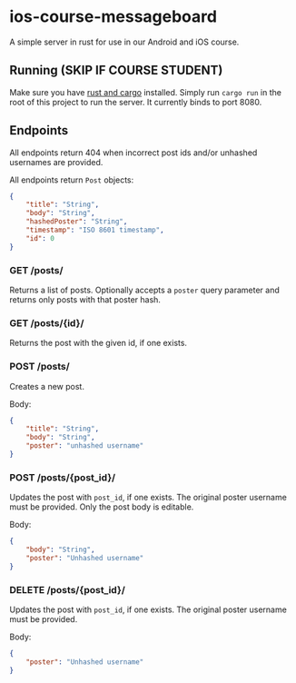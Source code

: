 # ios-course-messageboard

A simple server in rust for use in our Android and iOS course.

## Running (SKIP IF COURSE STUDENT)
Make sure you have [rust and cargo](https://www.rust-lang.org/tools/install) installed.
Simply run `cargo run` in the root of this project to run the server.
It currently binds to port 8080.

## Endpoints

All endpoints return 404 when incorrect post ids and/or unhashed usernames are provided.

All endpoints return `Post` objects:
```json
{
    "title": "String",
    "body": "String",
    "hashedPoster": "String",
    "timestamp": "ISO 8601 timestamp",
    "id": 0
}
```

### GET /posts/

Returns a list of posts. Optionally accepts a `poster` query parameter and returns only posts with that poster hash.

### GET /posts/{id}/
Returns the post with the given id, if one exists.

### POST /posts/
Creates a new post.

Body:
```json
{
    "title": "String",
    "body": "String",
    "poster": "unhashed username"
}
```

### POST /posts/{post_id}/
Updates the post with `post_id`, if one exists. The original poster username must be provided. Only the post body is editable.

Body:
```json
{
    "body": "String",
    "poster": "Unhashed username"
}
```

### DELETE /posts/{post_id}/
Updates the post with `post_id`, if one exists. The original poster username must be provided.

Body:
```json
{
    "poster": "Unhashed username"
}
```
